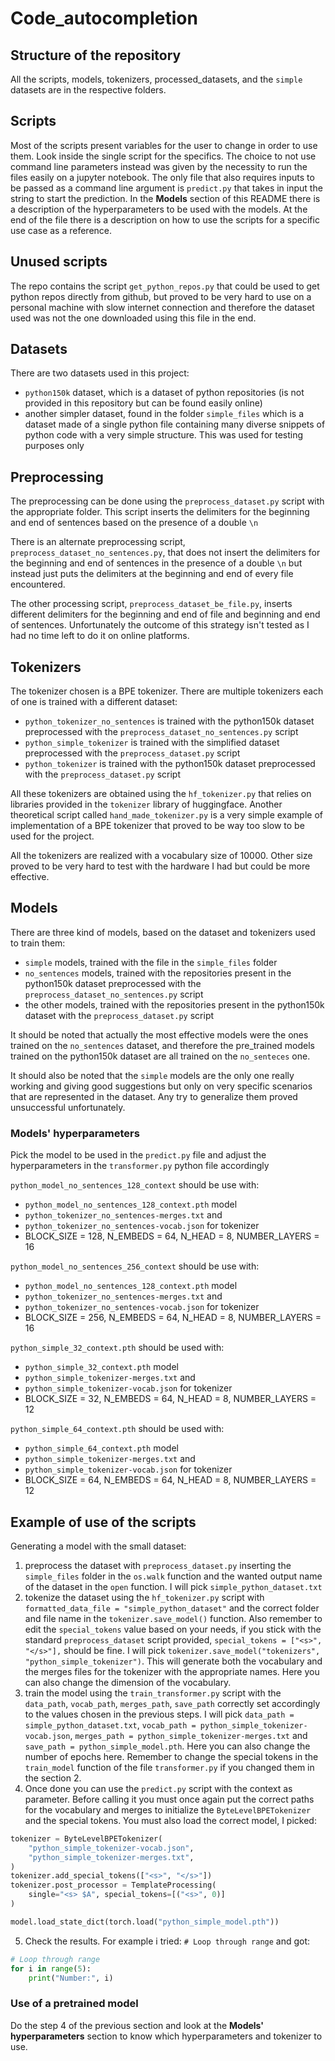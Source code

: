# Code_autocompletion

## Structure of the repository

All the scripts, models, tokenizers, processed_datasets, and the `simple` datasets are in the respective folders.

## Scripts

Most of the scripts present variables for the user to change in order to use them. Look inside the single script for the specifics. The choice to not use command line parameters instead was given by the necessity to run the files easily on a jupyter notebook.
The only file that also requires inputs to be passed as a command line argument is `predict.py` that takes in input the string to start the prediction.
In the **Models** section of this README there is a description of the hyperparameters to be used with the models.
At the end of the file there is a description on how to use the scripts for a specific use case as a reference.

## Unused scripts

The repo contains the script `get_python_repos.py` that could be used to get python repos directly from github, but proved to be very hard to use on a personal machine with slow internet connection and therefore the dataset used was not the one downloaded using this file in the end.

## Datasets

There are two datasets used in this project:

- `python150k` dataset, which is a dataset of python repositories (is not provided in this repository but can be found easily online)
- another simpler dataset, found in the folder `simple_files` which is a dataset made of a single python file containing many diverse snippets of python code with a very simple structure. This was used for testing purposes only

## Preprocessing

The preprocessing can be done using the `preprocess_dataset.py` script with the appropriate folder. This script inserts the delimiters for the beginning and end of sentences based on the presence of a double `\n`

There is an alternate preprocessing script, `preprocess_dataset_no_sentences.py`, that does not insert the delimiters for the beginning and end of sentences in the presence of a double `\n` but instead just puts the delimiters at the beginning and end of every file encountered.

The other processing script, `preprocess_dataset_be_file.py`, inserts different delimiters for the beginning and end of file and beginning and end of sentences. Unfortunately the outcome of this strategy isn't tested as I had no time left to do it on online platforms.

## Tokenizers

The tokenizer chosen is a BPE tokenizer. There are multiple tokenizers each of one is trained with a different dataset:

- `python_tokenizer_no_sentences` is trained with the python150k dataset preprocessed with the `preprocess_dataset_no_sentences.py` script
- `python_simple_tokenizer` is trained with the simplified dataset preprocessed with the `preprocess_dataset.py` script
- `python_tokenizer` is trained with the python150k dataset preprocessed with the `preprocess_dataset.py` script

All these tokenizers are obtained using the `hf_tokenizer.py` that relies on libraries provided in the `tokenizer` library of huggingface. Another theoretical script called `hand_made_tokenizer.py` is a very simple example of implementation of a BPE tokenizer that proved to be way too slow to be used for the project.

All the tokenizers are realized with a vocabulary size of 10000. Other size proved to be very hard to test with the hardware I had but could be more effective.

## Models

There are three kind of models, based on the dataset and tokenizers used to train them:

- `simple` models, trained with the file in the `simple_files` folder
- `no_sentences` models, trained with the repositories present in the python150k dataset preprocessed with the `preprocess_dataset_no_sentences.py` script
- the other models, trained with the repositories present in the python150k dataset with the `preprocess_dataset.py` script

It should be noted that actually the most effective models were the ones trained on the `no_sentences` dataset, and therefore the pre_trained models trained on the python150k dataset are all trained on the `no_senteces` one.

It should also be noted that the `simple` models are the only one really working and giving good suggestions but only on very specific scenarios that are represented in the dataset. Any try to generalize them proved unsuccessful unfortunately.

### Models' hyperparameters

Pick the model to be used in the `predict.py` file and adjust the hyperparameters in the `transformer.py` python file accordingly

`python_model_no_sentences_128_context` should be use with:

- `python_model_no_sentences_128_context.pth` model
- `python_tokenizer_no_sentences-merges.txt` and
- `python_tokenizer_no_sentences-vocab.json` for tokenizer
- BLOCK_SIZE = 128, N_EMBEDS = 64, N_HEAD = 8, NUMBER_LAYERS = 16

`python_model_no_sentences_256_context` should be use with:

- `python_model_no_sentences_128_context.pth` model
- `python_tokenizer_no_sentences-merges.txt` and
- `python_tokenizer_no_sentences-vocab.json` for tokenizer
- BLOCK_SIZE = 256, N_EMBEDS = 64, N_HEAD = 8, NUMBER_LAYERS = 16

`python_simple_32_context.pth` should be used with:

- `python_simple_32_context.pth` model
- `python_simple_tokenizer-merges.txt` and
- `python_simple_tokenizer-vocab.json` for tokenizer
- BLOCK_SIZE = 32, N_EMBEDS = 64, N_HEAD = 8, NUMBER_LAYERS = 12

`python_simple_64_context.pth` should be used with:

- `python_simple_64_context.pth` model
- `python_simple_tokenizer-merges.txt` and
- `python_simple_tokenizer-vocab.json` for tokenizer
- BLOCK_SIZE = 64, N_EMBEDS = 64, N_HEAD = 8, NUMBER_LAYERS = 12

## Example of use of the scripts

Generating a model with the small dataset:

1. preprocess the dataset with `preprocess_dataset.py` inserting the `simple_files` folder in the `os.walk` function and the wanted output name of the dataset in the `open` function. I will pick `simple_python_dataset.txt`
2. tokenize the dataset using the `hf_tokenizer.py` script with `formatted_data_file = "simple_python_dataset"` and the correct folder and file name in the `tokenizer.save_model()` function. Also remember to edit the `special_tokens` value based on your needs, if you stick with the standard `preprocess_dataset` script provided, `special_tokens = ["<s>", "</s>"],` should be fine. I will pick `tokenizer.save_model("tokenizers", "python_simple_tokenizer")`. This will generate both the vocabulary and the merges files for the tokenizer with the appropriate names. Here you can also change the dimension of the vocabulary.
3. train the model using the `train_transformer.py` script with the `data_path`, `vocab_path`, `merges_path`, `save_path` correctly set accordingly to the values chosen in the previous steps. I will pick `data_path = simple_python_dataset.txt`, `vocab_path = python_simple_tokenizer-vocab.json`, `merges_path = python_simple_tokenizer-merges.txt` and `save_path = python_simple_model.pth`. Here you can also change the number of epochs here. Remember to change the special tokens in the `train_model` function of the file `transformer.py` if you changed them in the section 2.
4. Once done you can use the `predict.py` script with the context as parameter. Before calling it you must once again put the correct paths for the vocabulary and merges to initialize the `ByteLevelBPETokenizer` and the special tokens. You must also load the correct model, I picked:

```Python
tokenizer = ByteLevelBPETokenizer(
    "python_simple_tokenizer-vocab.json",
    "python_simple_tokenizer-merges.txt",
)
tokenizer.add_special_tokens(["<s>", "</s>"])
tokenizer.post_processor = TemplateProcessing(
    single="<s> $A", special_tokens=[("<s>", 0)]
)

model.load_state_dict(torch.load("python_simple_model.pth"))
```

5. Check the results. For example i tried:
`# Loop through range` and got:

```Python
# Loop through range
for i in range(5):
    print("Number:", i)
```

### Use of a pretrained model

Do the step 4 of the previous section and look at the **Models' hyperparameters** section to know which hyperparameters and tokenizer to use.
